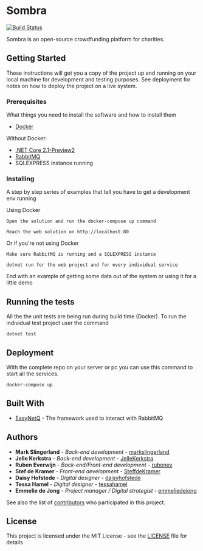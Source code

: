 # Sombra

[![Build Status](https://travis-ci.org/jellekerkstra/Sombra.svg?branch=master)](https://travis-ci.org/jellekerkstra/Sombra)

Sombra is an open-source crowdfunding platform for charities.

## Getting Started

These instructions will get you a copy of the project up and running on your local machine for development and testing purposes. See deployment for notes on how to deploy the project on a live system.

### Prerequisites

What things you need to install the software and how to install them

* [Docker](https://www.docker.com/get-docker)

Without Docker:

* [.NET Core 2.1-Preview2](https://www.microsoft.com/net/download/dotnet-core/sdk-2.1.300-preview2)
* [RabbitMQ](https://www.rabbitmq.com/download.html)
* SQLEXPRESS instance running

### Installing

A step by step series of examples that tell you have to get a development env running

Using Docker

```
Open the solution and run the docker-compose up command

Reach the web solution on http://localhost:80
```

Or if you're not using Docker

```
Make sure RabbitMQ is running and a SQLEXPRESS instance

dotnet run for the web project and for every individual service
```

End with an example of getting some data out of the system or using it for a little demo

## Running the tests

All the the unit tests are being run during build time (Docker).
To run the individual test project user the command 
```
dotnet test 
```

## Deployment

With the complete repo on your server or pc you can use this command to start all the services.

```
docker-compose up
```

## Built With

* [EasyNetQ](https://github.com/EasyNetQ/EasyNetQ/wiki/Introduction) - The framework used to interact with RabbitMQ

## Authors

* **Mark Slingerland** - *Back-end development* - [markslingerland](https://github.com/markslingerland)
* **Jelle Kerkstra** - *Back-end development* - [JelleKerkstra](https://github.com/JelleKerkstra)
* **Ruben Everwijn** - *Back-end/Front-end development* - [rubenev](https://github.com/rubenev)
* **Stef de Kramer** - *Front-end development* - [SteffdeKramer](https://github.com/SteffdeKramer)
* **Daisy Hofstede** - *Digital designer* - [daisyhofstede](https://www.linkedin.com/in/daisyhofstede/)
* **Tessa Hamel** - *Digital designer* - [tessahamel](https://www.linkedin.com/in/tessa-hamel-8931609a/)
* **Emmelie de Jong** - *Project manager / Digital strategist* - [emmeliedejong](https://www.linkedin.com/in/emmelie-de-jong-3b8431135/)

See also the list of [contributors](https://github.com/markslingerland/sombra/contributors) who participated in this project.

## License

This project is licensed under the MIT License - see the [LICENSE](LICENSE) file for details

